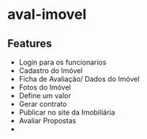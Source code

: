 # aval-imovel

## Features

- Login para os funcionarios
- Cadastro do Imóvel
- Ficha de Avaliação/ Dados do Imóvel
- Fotos do Imóvel
- Define um valor
- Gerar contrato
- Publicar no site da Imobiliária
- Avaliar Propostas
- 
